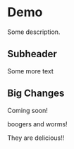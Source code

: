 # Demo

Some description.

## Subheader

Some more text

## Big Changes

Coming soon!

boogers and worms!

They are delicious!!
